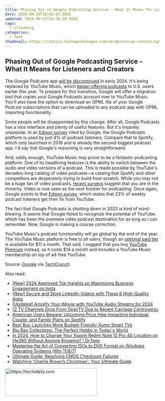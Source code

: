 ```yaml
---
title: Phasing Out of Google Podcasting Service - What It Means for Listeners and Creators
date: 2024-09-20T16:02:57.569Z
updated: 2024-09-21T16:36:20.928Z
tags:
  - streaming
categories:
  - tech
thumbnail: https://static1.howtogeekimages.com/wordpress/wp-content/uploads/2023/09/47.png
---
```


## Phasing Out of Google Podcasting Service - What It Means for Listeners and Creators

The Google Podcasts app [will be discontinued](https://blog.youtube/news-and-events/podcast-destination-on-youtube-music/) in early 2024\. It's being replaced by YouTube Music, which [began offering podcasts](https://facebook-clips.techidaily.com/new-in-2024-seizing-screen-time-with-hd-downloads-from-fb-sources/) to U.S. users earlier this year. To prepare for this transition, Google will offer a migration tool that copies your Google Podcasts account over to YouTube Music. You'll also have the option to download an OPML file of your Google Podcast subscriptions that can be uploaded to any podcast app with OPML importing functionality.

 Some people will be disappointed by this change. After all, Google Podcasts has a nice interface and plenty of useful features. But it's insanely unpopular. In an [Edison survey](https://www.edisonresearch.com/edison-podcast-metrics/) cited by Google, the Google Podcasts platform is used by just 4% of podcast listeners. Compare that to Spotify, which only launched in 2018 and is already the second-biggest podcast app. I'd say that Google's reasoning is very straightforward.

 And, oddly enough, YouTube Music may prove to be a fantastic podcasting platform. One of its headlining features is the ability to switch between the audio and video versions of a podcast. This is made possible by YouTube's decades-long catalog of video podcasts—a catalog that Spotify and other competitors are desperately trying to build from scratch. While you may not be a huge fan of video podcasts, [recent surveys](https://pro.morningconsult.com/trend-setters/podcasts-listen-watch-with-video#) suggest that you are in the minority. Video is now seen as the next frontier for podcasting. Once again, Google points to that [Edison survey](https://www.edisonresearch.com/edison-podcast-metrics/), which states that 23% of weekly podcast listeners get their fix from YouTube.

 The fact that Google Podcasts is shutting down in 2023 is kind of mind-blowing. It seems that Google failed to recognize the potential of YouTube, which has been the premiere video podcast destination for as long as I can remember. Now, Google is making a course correction.

 YouTube Music's podcast functionality will go global by the end of the year. The YouTube Music platform is free to all users, though an [optional paid tier](https://music.youtube.com/music%5Fpremium) is available for $11 a month. That said, I suggest that you buy [YouTube Premium](https://www.youtube.com/premium) instead, as it costs $14 a month and includes a YouTube Music membership on top of ad-free YouTube.

 Source: [Google](https://blog.youtube/news-and-events/podcast-destination-on-youtube-music/) via [TechCrunch](https://techcrunch.com/2023/09/26/google-podcasts-to-shut-down-in-2024-with-listeners-migrated-to-youtube-music/)

<ins class="adsbygoogle"
     style="display:block"
     data-ad-format="autorelaxed"
     data-ad-client="ca-pub-7571918770474297"
     data-ad-slot="1223367746"></ins>

<ins class="adsbygoogle"
     style="display:block"
     data-ad-client="ca-pub-7571918770474297"
     data-ad-slot="8358498916"
     data-ad-format="auto"
     data-full-width-responsive="true"></ins>

<span class="atpl-alsoreadstyle">Also read:</span>
<div><ul>
<li><a href="https://instagram-video-recordings.techidaily.com/new-2024-approved-top-insights-on-maximizing-business-engagement-on-insta/"><u>[New] 2024 Approved Top Insights on Maximizing Business Engagement on Insta</u></a></li>
<li><a href="https://extra-skills.techidaily.com/new-secure-and-store-linkedin-videos-with-these-6-high-quality-apps/"><u>[New] Secure and Store LinkedIn Videos with These 6 High-Quality Apps</u></a></li>
<li><a href="https://facebook-record-videos.techidaily.com/updated-amplify-your-imovie-with-youtube-audio-streams-for-2024/"><u>[Updated] Amplify Your iMovie with YouTube Audio Streams for 2024</u></a></li>
<li><a href="https://media-tips.techidaily.com/12-tv-channels-drop-from-directv-due-to-recent-carriage-controversy/"><u>12 TV Channels Drop From DirecTV Due to Recent Carriage Controversy</u></a></li>
<li><a href="https://media-tips.techidaily.com/american-users-beware-upcoming-price-hike-impacting-individual-couple-and-family-plans-on-spotify/"><u>American Users Beware: Upcoming Price Hike Impacting Individual, Couple, and Family Plans on Spotify</u></a></li>
<li><a href="https://media-tips.techidaily.com/best-buy-launches-more-budget-friendly-xumo-smart-tvs/"><u>Best Buy Launches More Budget-Friendly Xumo Smart TVs</u></a></li>
<li><a href="https://media-tips.techidaily.com/blu-ray-collections-the-perfect-hobby-in-todays-world/"><u>Blu-Ray Collections: The Perfect Hobby in Today's World</u></a></li>
<li><a href="https://fix-guide.techidaily.com/in-2024-how-to-change-your-xiaomi-redmi-note-12-pro-4g-location-on-life360-without-anyone-knowing-drfone-by-drfone-virtual-android/"><u>In 2024, How to Change Your Xiaomi Redmi Note 12 Pro 4G Location on life360 Without Anyone Knowing? | Dr.fone</u></a></li>
<li><a href="https://blog-min.techidaily.com/mastering-the-art-of-converting-isos-to-dvd-format-on-windows-operating-systems-win-1187/"><u>Mastering the Art of Converting ISOs to DVD Format on Windows Operating Systems (Win 11/8/7)</u></a></li>
<li><a href="https://tech-renaissance.techidaily.com/ultimate-guide-resolving-cmos-checksum-failures/"><u>Ultimate Guide: Resolving CMOS Checksum Failures</u></a></li>
<li><a href="https://media-tips.techidaily.com/watching-charlie-browns-christmas-your-ultimate-guide/"><u>Watching 'Charlie Brown’s Christmas': Your Ultimate Guide</u></a></li>
</ul></div>

<!-- affiliate ads begin -->
<a href="https://aligracehair.sjv.io/c/5597632/2006928/19272" target="_top" id="2006928">
  <img src="//a.impactradius-go.com/display-ad/19272-2006928" border="0" alt="https://techidaily.com" width="300" height="90"/>
</a>
<img height="0" width="0" src="https://aligracehair.sjv.io/i/5597632/2006928/19272" style="position:absolute;visibility:hidden;" border="0" />
<!-- affiliate ads end -->

